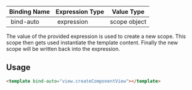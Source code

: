 | Binding Name | Expression Type | Value Type   |
|--------------|-----------------|--------------|
| bind-auto    | expression      | scope object |

The value of the provided expression is used to create a new scope. This scope then gets used instantiate the template content. 
Finally the new scope will be written back into the expression.

## Usage
```HTML
<template bind-auto="view.createComponentView"></template>
```